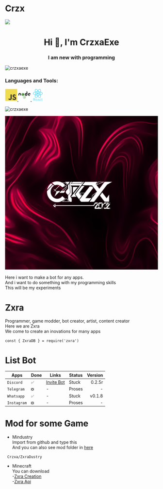 # Crzx

<img src="https://github-readme-stats.vercel.app/api?username=CrzxaExe&include_all_commits=false&count_private=true&show_icons=true&line_height=20&title_color=2B5BBD&icon_color=1124BB&text_color=A1A1A1">

<h1 align="center">Hi 👋, I'm CrzxaExe</h1>
<h3 align="center">I am new with programming</h3>

<p align="left"> <img src="https://komarev.com/ghpvc/?username=crzxaexe&label=Profile%20views&color=0e75b6&style=flat" alt="crzxaexe" /> </p>

<h3 align="left">Languages and Tools:</h3>
<p align="left"> <a href="https://developer.mozilla.org/en-US/docs/Web/JavaScript" target="_blank" rel="noreferrer"> <img src="https://raw.githubusercontent.com/devicons/devicon/master/icons/javascript/javascript-original.svg" alt="javascript" width="40" height="40"/> </a> <a href="https://nodejs.org" target="_blank" rel="noreferrer"> <img src="https://raw.githubusercontent.com/devicons/devicon/master/icons/nodejs/nodejs-original-wordmark.svg" alt="nodejs" width="40" height="40"/> </a> <a href="https://reactjs.org/" target="_blank" rel="noreferrer"> <img src="https://raw.githubusercontent.com/devicons/devicon/master/icons/react/react-original-wordmark.svg" alt="react" width="40" height="40"/> </a> </p>

<p><img align="center" src="https://github-readme-stats.vercel.app/api/top-langs?username=crzxaexe&show_icons=true&locale=en&layout=compact" alt="crzxaexe" /></p>


![Logo](https://github.com/CrzxaExe/CrzxaExe/blob/569529637ad2efc5c74f8984b265cfe9e18b18a0/asset/Logo%20(1).png)

Here i want to make a bot for any apps. <br>
And i want to do something with my programming skills <br>
This will be my experiments

# Zxra
Programmer, game modder, bot creator, artist, content creator <br>
Here we are Zxra <br>
We come to create an inovations for many apps
```
const { ZxraDB } = require('zxra')
```

# List Bot

| Apps | Done | Links | Status | Version |
|----|----|------|----|----:|
| `Discord` | `✅` | [Invite Bot](https://discord.com/oauth2/authorize?client_id=841197823378587658&scope=bot&permissions=2147483656) | Stuck | 0.2.5r |
| `Telegram` | `❎` | - | Proses | - |
| `Whatsapp` | `✅` | - | Stuck | v0.1.8 |
| `Instagram`| `❎` | - | Proses | - |

# Mod for some Game
* Mindustry <br>
Import from github and type this <br>
And you can also see mod folder in [here](https://github.com/CrzxaExe/ZxraDustry.git)
```
 Crzxa/ZxraDustry
```
* Minecraft <br>
You can download <br>
-[Zxra Creation](https://www.mediafire.com/folder/cia6pasbhy1f6/Cz2)<br>
-[Zxra Api](https://github.com/CrzxaExe/Zxra-Api)

